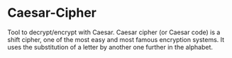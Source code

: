 # Caesar-Cipher
Tool to decrypt/encrypt with Caesar. Caesar cipher (or Caesar code) is a shift cipher, one of the most easy and most famous encryption systems. It uses the substitution of a letter by another one further in the alphabet.
